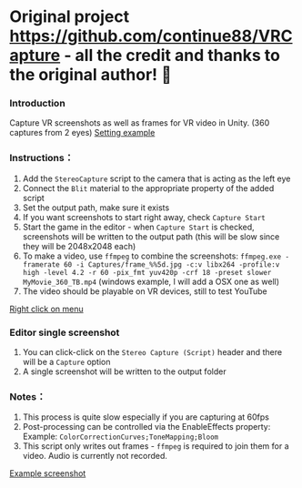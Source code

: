 # Original project https://github.com/continue88/VRCapture - all the credit and thanks to the original author! 🙏

### Introduction
Capture VR screenshots as well as frames for VR video in Unity. (360 captures from 2 eyes)
[Setting example](./StereoCaptureScript.png)
### Instructions：
1. Add the `StereoCapture` script to the camera that is acting as the left eye
2. Connect the `Blit` material to the appropriate property of the added script
3. Set the output path, make sure it exists
4. If you want screenshots to start right away, check `Capture Start`
5. Start the game in the editor - when `Capture Start` is checked, screenshots will be written to the output path (this will be slow since they will be 2048x2048 each)
6. To make a video, use `ffmpeg` to combine the screenshots:
  `ffmpeg.exe -framerate 60 -i Captures/frame_%%5d.jpg -c:v libx264 -profile:v high -level 4.2 -r 60 -pix_fmt yuv420p -crf 18 -preset slower MyMovie_360_TB.mp4` (windows example, I will add a OSX one as well)
7. The video should be playable on VR devices, still to test YouTube

[Right click on menu](./CaptureMenu.png)
### Editor single screenshot
1. You can click-click on the `Stereo Capture (Script)` header and there will be a `Capture` option
2. A single screenshot will be written to the output folder
### Notes：
1. This process is quite slow especially if you are capturing at 60fps
2. Post-processing can be controlled via the EnableEffects property: Example: `ColorCorrectionCurves;ToneMapping;Bloom`
3. This script only writes out frames - `ffmpeg` is required to join them for a video. Audio is currently not recorded. 

[Example screenshot](./frame_00001.jpg)

